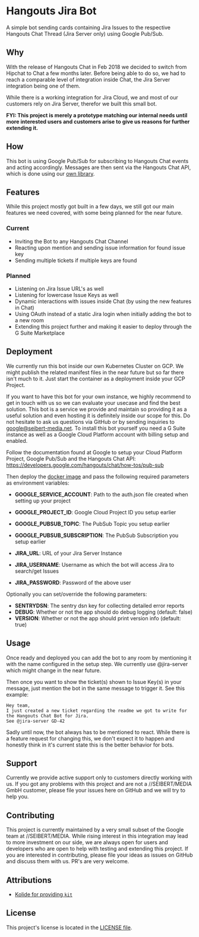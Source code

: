 # Hangouts Jira Bot

A simple bot sending cards containing Jira Issues to the respective Hangouts Chat Thread (Jira Server only) using Google Pub/Sub.

## Why

With the release of Hangouts Chat in Feb 2018 we decided to switch from Hipchat to Chat a few months later. Before being able to do so, we had to reach a comparable level of integration inside Chat, the Jira Server integration being one of them.

While there is a working integration for Jira Cloud, we and most of our customers rely on Jira Server, therefor we built this small bot.

**FYI: This project is merely a prototype matching our internal needs until more interested users and customers arise to give us reasons for further extending it.**

## How

This bot is using Google Pub/Sub for subscribing to Hangouts Chat events and acting accordingly.
Messages are then sent via the Hangouts Chat API, which is done using our [own library](https://github.com/seibert-media/go-hangouts).

## Features

While this project mostly got built in a few days, we still got our main features we need covered, with some being planned for the near future.

### Current

* Inviting the Bot to any Hangouts Chat Channel
* Reacting upon mention and sending issue information for found issue key
* Sending multiple tickets if multiple keys are found

### Planned

* Listening on Jira Issue URL's as well
* Listening for lowercase Issue Keys as well
* Dynamic interactions with issues inside Chat (by using the new features in Chat)
* Using OAuth instead of a static Jira login when initially adding the bot to a new room
* Extending this project further and making it easier to deploy through the G Suite Marketplace

## Deployment

We currently run this bot inside our own Kubernetes Cluster on GCP. We might publish the related manifest files in the near future but so far there isn't much to it. Just start the container as a deployment inside your GCP Project.

If you want to have this bot for your own instance, we highly recommend to get in touch with us so we can evaluate your usecase and find the best solution. This bot is a service we provide and maintain so providing it as a useful solution and even hosting it is definitely inside our scope for this.
Do not hesitate to ask us questions via GitHub or by sending inquiries to [google@seibert-media.net](mailto:google@seibert-media.net).
To install this bot yourself you need a G Suite instance as well as a Google Cloud Platform account with billing setup and enabled.

Follow the documentation found at Google to setup your Cloud Platform Project, Google Pub/Sub and the Hangouts Chat API: https://developers.google.com/hangouts/chat/how-tos/pub-sub

Then deploy the [docker image](https://quay.io/repository/seibertmedia/hangouts-jira-bot) and pass the following required parameters as environment variables:

* **GOOGLE_SERVICE_ACCOUNT**: Path to the auth.json file created when setting up your project
* **GOOGLE_PROJECT_ID**: Google Cloud Project ID you setup earlier
* **GOOGLE_PUBSUB_TOPIC**: The PubSub Topic you setup earlier
* **GOOGLE_PUBSUB_SUBSCRIPTION**: The PubSub Subscription you setup earlier

* **JIRA_URL**: URL of your Jira Server Instance
* **JIRA_USERNAME**: Username as which the bot will access Jira to search/get Issues
* **JIRA_PASSWORD**: Password of the above user

Optionally you can set/override the following parameters:

* **SENTRYDSN**: The sentry dsn key for collecting detailed error reports
* **DEBUG**: Whether or not the app should do debug logging (default: false)
* **VERSION**: Whether or not the app should print version info (default: true)

## Usage

Once ready and deployed you can add the bot to any room by mentioning it with the name configured in the setup step. We currently use @jira-server which might change in the near future.

Then once you want to show the ticket(s) shown to Issue Key(s) in your message, just mention the bot in the same message to trigger it. See this example:

```none
Hey team,
I just created a new ticket regarding the readme we got to write for the Hangouts Chat Bot for Jira.
See @jira-server GD-42
```

Sadly until now, the bot always has to be mentioned to react. While there is a feature request for changing this, we don't expect it to happen and honestly think in it's current state this is the better behavior for bots.

## Support

Currently we provide active support only to customers directly working with us. If you got any problems with this project and are not a //SEIBERT/MEDIA GmbH customer, please file your issues here on GitHub and we will try to help you.

## Contributing

This project is currently maintained by a very small subset of the Google team at //SEIBERT/MEDIA.
While rising interest in this integration may lead to more investment on our side, we are always open for users and developers who are open to help with testing and extending this project.
If you are interested in contributing, please file your ideas as issues on GitHub and discuss them with us. PR's are very welcome.

## Attributions

* [Kolide for providing `kit`](https://github.com/kolide/kit)

## License

This project's license is located in the [LICENSE file](LICENSE).